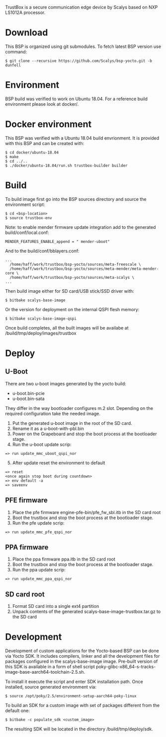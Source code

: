 TrustBox is a secure communication edge device by Scalys based on NXP LS1012A processor.

# Download

This BSP is organized using git submodules. To fetch latest BSP version use command:
```
$ git clone --recursive https://github.com/Scalys/bsp-yocto.git -b dunfell
```

# Environment

BSP build was verified to work on Ubuntu 18.04. For a reference build environment
please look at docker/.

# Docker environment

This BSP was verified with a Ubuntu 18.04 build envrionment. It is provided with this BSP and can be created with:

```
$ cd docker/ubuntu-18.04
$ make
$ cd ../..
$ ./docker/ubuntu-18.04/run.sh trustbox-builder builder
```

# Build

To build image first go into the BSP sources directory and source the environment script:
```
$ cd <bsp-location>
$ source trustbox-env
```

Note: to enable mender firmware update integration add to the generated build/conf/local.conf:
```
MENDER_FEATURES_ENABLE_append = " mender-uboot"
```
And to the build/conf/bblayers.conf:
```
...
  /home/haff/work/trustbox/bsp-yocto/sources/meta-freescale \
  /home/haff/work/trustbox/bsp-yocto/sources/meta-mender/meta-mender-core \
  /home/haff/work/trustbox/bsp-yocto/sources/meta-scalys \
...
```

Then build image either for SD card/USB stick/SSD driver with:
```
$ bitbake scalys-base-image
```

Or the version for deployment on the internal QSPI flesh memory:
```
$ bitbake scalys-base-image-qspi
```

Once build completes, all the built images will be availabe at <BSP>/build/tmp/deploy/images/trustbox


# Deploy

## U-Boot

There are two u-boot images generated by the yocto build:

- u-boot.bin-pcie
- u-boot.bin-sata

They differ in the way bootloader configures m.2 slot. Depending on the required
configuration take the needed image.

1. Put the generated u-boot image in the root of the SD card.
2. Rename it as a u-boot-with-pbl.bin
3. Power on the Grapeboard and stop the boot process at the bootloader stage.
4. Run the u-boot update scrip:
```
=> run update_mmc_uboot_qspi_nor
```
5. After update reset the environment to default
```
=> reset
<once again stop boot during countdown>
=> env default -a
=> saveenv
```

## PFE firmware

1. Place the pfe firmware engine-pfe-bin/pfe_fw_sbl.itb in the SD card root
2. Boot the trustbox and stop the boot process at the bootloader stage.
3. Run the pfe update scrip:
```
=> run update_mmc_pfe_qspi_nor
```

## PPA firmware

1. Place the ppa firmware ppa.itb in the SD card root
2. Boot the trustbox and stop the boot process at the bootloader stage.
3. Run the ppa update scrip:
```
=> run update_mmc_ppa_qspi_nor
```

## SD card root

1. Format SD card into a single ext4 partition
2. Unpack contents of the generated scalys-base-image-trustbox.tar.gz to the SD card


# Development

Development of custom applications for the Yocto-based BSP can be done via Yocto
SDK. It includes compilers, linker and all the development files for packages
configured in the scalys-base-image image. Pre-built version of this SDK is
available in a form of shell script poky-glibc-x86_64-s-tracks-image-base-aarch64-toolchain-2.5.sh.

To install it execute the script and enter SDK installation path. Once installed, source generated environment via:
```
$ source /opt/poky/2.5/environment-setup-aarch64-poky-linux
```

To build an SDK for a custom image with set of packages different from the default one:
```
$ bitbake -c populate_sdk <custom_image>
```

The resulting SDK will be located in the directory <BSP>/build/tmp/deploy/sdk.

